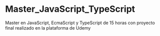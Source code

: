 # Master_JavaScript_TypeScript
Master en JavaScript, EcmaScript y TypeScript de 15 horas con proyecto final realizado en la plataforma de Udemy
